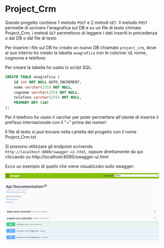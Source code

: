 # Project_Crm

Questo progetto contiene 1 metodo `POST` e 2 metodi `GET`. Il metodo `POST` permette di scrivere l'anagrafica sul DB e su un file di testo chimato Project_Crm, i metodi `GET` permettono di leggere i dati inseriti in precedenza o dal DB o dal file di testo

Per inserire i file sul DB ho creato un nuovo DB chiamato `project_crm`, dove al suo interno ho creato la tabella `anagrafica` con le colonne: id, nome, cognome e telefono

Per creare la tabella ho usato lo script SQL:

```sql
CREATE TABLE anagrafica (
    id int NOT NULL AUTO_INCREMENT,
    nome varchar(255) NOT NULL,
    cognome varchar(255) NOT NULL,
    telefono varchar(255) NOT NULL,
    PRIMARY KEY (id)
);
```

Per il telefono ho usato il varchar per poter permettere all'utente di inserire il prefisso internazionale con il "+" prima dei numeri

Il file di testo si può trovare nella cartella del progetto con il nome Project_Crm.txt

Si possono utilizzare gli endpoint scrivendo `http://localhost:8080/swagger-ui.html`, oppure direttamente da qui cliccando su http://localhost:8080/swagger-ui.html

Ecco un esempio di quello che viene visualizzato sullo swagger:

![Esempio](images/Swagger_ProjectCrm.png)
